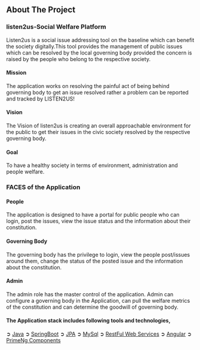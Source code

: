 ## About The Project

### listen2us-Social Welfare Platform
Listen2us is a social issue addressing tool on the baseline which can benefit the society digitally.This tool provides the management of public issues  which can be
resolved by the local governing body provided the concern is raised by the people who belong to the respective society.

#### Mission 
The application works on resolving the painful act of being behind governing body to get an issue resolved rather a problem can be reported and tracked by  LISTEN2US!

#### Vision 
The Vision of listen2us is creating an overall approachable environment for the public to get their issues in the civic society resolved by the respective
governing body.

#### Goal
To have a healthy society in terms of environment, administration and people welfare. 


### FACES of the Application

#### People
The application is designed to have a portal for public people who can login, post the issues, view the issue status and the information about their constitution.

#### Governing Body
The governing body has the privilege to login, view the people post/issues around them, change the status of the posted issue and the information about the constitution.

#### Admin
The admin role has the master control of the application. Admin can configure a governing body in the Application, can pull the welfare metrics of the
constitution and can determine the goodwill of governing body. 

#### The Application stack includes following tools and technologies,

➲ [Java](https://docs.oracle.com/javase/tutorial/)
➲ [SpringBoot](https://spring.io/projects/spring-boot)
➲ [JPA](https://spring.io/projects/spring-data-jpa)
➲ [MySql](https://www.mysqltutorial.org/)
➲ [RestFul Web Services](https://spring.io/guides/gs/rest-service/)
➲ [Angular](https://angular.io/)
➲ [PrimeNg Components](https://www.primefaces.org/primeng/#/setup)